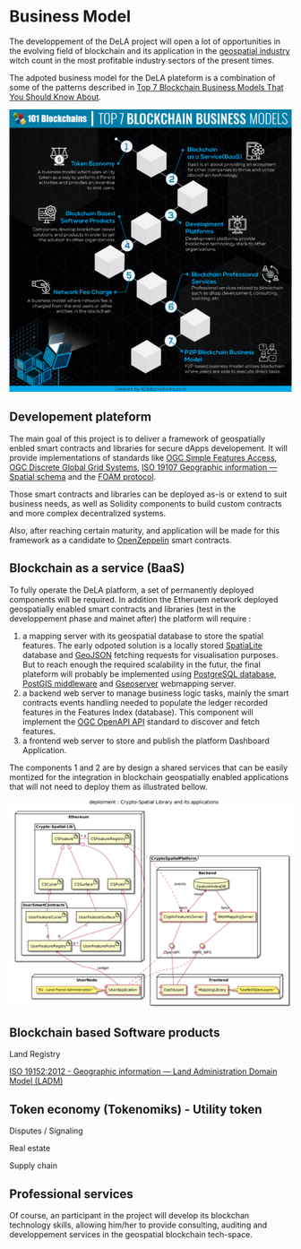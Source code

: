 # Business Model

The developpement of the DeLA project will open a lot of opportunities in the evolving field of blockchain and its application in the [geospatial industry](https://www.bcg.com/documents/file109372.pdf) witch count in the most profitable industry sectors of the present times.

The adpoted business model for the DeLA plateform is a combination of some of the patterns described in [Top 7 Blockchain Business Models That You Should Know About](https://101blockchains.com/blockchain-business-models/).

![](./images/blockchain-business-models.png)

## Developement plateform

The main goal of this project is to deliver a framework of geospatially enbled smart contracts and libraries for secure dApps developement. It will provide implementations of standards like [OGC Simple Features Access](http://portal.opengeospatial.org/files/?artifact_id=25355), [OGC Discrete Global Grid Systems](https://www.opengeospatial.org/projects/groups/dggsswg), [ISO 19107 Geographic information — Spatial schema](https://www.iso.org/standard/66175.html?browse=tc) and the [FOAM protocol](https://foam.space/publicAssets/FOAM_Whitepaper.pdf).

Those smart contracts and libraries can be deployed as-is or extend to suit business needs, as well as Solidity components to build custom contracts and more complex decentralized systems. 

Also, after reaching certain maturity, and  application will be made for this framework as a candidate to [OpenZeppelin](https://openzeppelin.com/) smart contracts.

## Blockchain as a service (BaaS)

To fully operate the DeLA platform, a set of permanently deployed components will be required. In addition the Etheruem network deployed geospatially enabled smart contracts and libraries (test in the developpement phase and mainet after) the platform will require : 
1. a mapping server with its geospatial database to store the spatial features. The early odpoted solution is a locally stored [SpatiaLite](https://www.gaia-gis.it/fossil/libspatialite/index) database and [GeoJSON](https://geojson.org/) fetching requests for visualisation purposes. But to reach enough the required scalability in the futur, the final plateform will probably be implemented using [PostgreSQL database](https://www.postgresql.org/), [PostGIS middleware](https://postgis.net) and [Gseoserver](http://geoserver.org/) webmapping server.  
2. a backend web server to manage business logic tasks, mainly the smart contracts events handling needed to populate the ledger recorded features in the Features Index (database). This component will implement the [OGC OpenAPI API](http://docs.opengeospatial.org/wp/16-019r4/16-019r4.html) standard to discover and fetch features.
3. a frontend web server to store and publish the platform Dashboard Application. 

The components 1 and 2 are by design a shared services that can be easily montized for the integration in blockchain geospatially enabled applications that will not need to deploy them as illustrated bellow.

![](./diagrams/exports/deploy-crypto-spatial-lib/deploy-crypto-spatial-lib.png)

## Blockchain based Software products

Land Registry 

[ISO 19152:2012 - Geographic information — Land Administration Domain Model (LADM)](https://www.iso.org/standard/51206.html?browse=tc)



## Token economy (Tokenomiks) - Utility token
Disputes / Signaling

Real estate

Supply chain

## Professional services 
Of course, an participant in the project will develop its blockchan technology skills, allowing him/her to provide consulting, auditing and developpement services in the geospatial blockchain tech-space.


